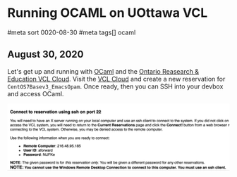 # Running OCAML on UOttawa VCL
#meta sort 0020-08-30
#meta tags[] ocaml
## August 30, 2020

Let's get up and running with [OCaml](https://ocaml.org) and the [Ontario Reasearch
& Education VCL Cloud](https://orec.rdc.uottawa.ca/vcl/index.php).
Visit the [VCL Cloud](https://orec.rdc.uottawa.ca/vcl/index.php) and
create a new reservation for `CentOS7Basev3_EmacsOpam`.  Once
ready, then you can SSH into your devbox and access OCaml.

![Login Instructions](06_login_instructions.png?raw=true)
